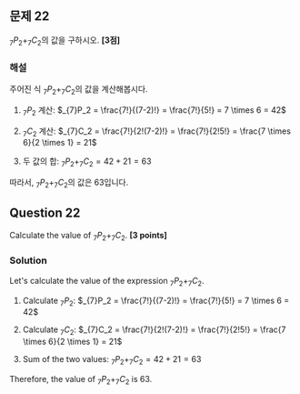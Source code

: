 

## 문제 22
$_{7}P_2 + _{7}C_2$의 값을 구하시오. **[3점]**

### 해설
주어진 식 $_{7}P_2 + _{7}C_2$의 값을 계산해봅시다.

1. $_{7}P_2$ 계산:
   $_{7}P_2 = \frac{7!}{(7-2)!} = \frac{7!}{5!} = 7 \times 6 = 42$

2. $_{7}C_2$ 계산:
   $_{7}C_2 = \frac{7!}{2!(7-2)!} = \frac{7!}{2!5!} = \frac{7 \times 6}{2 \times 1} = 21$

3. 두 값의 합:
   $_{7}P_2 + _{7}C_2 = 42 + 21 = 63$

따라서, $_{7}P_2 + _{7}C_2$의 값은 63입니다.

## Question 22
Calculate the value of $_{7}P_2 + _{7}C_2$. **[3 points]**

### Solution
Let's calculate the value of the expression $_{7}P_2 + _{7}C_2$.

1. Calculate $_{7}P_2$:
   $_{7}P_2 = \frac{7!}{(7-2)!} = \frac{7!}{5!} = 7 \times 6 = 42$

2. Calculate $_{7}C_2$:
   $_{7}C_2 = \frac{7!}{2!(7-2)!} = \frac{7!}{2!5!} = \frac{7 \times 6}{2 \times 1} = 21$

3. Sum of the two values:
   $_{7}P_2 + _{7}C_2 = 42 + 21 = 63$

Therefore, the value of $_{7}P_2 + _{7}C_2$ is 63.